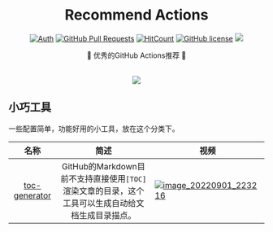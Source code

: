 <div align="center">
<h1>Recommend Actions</h1>

[![Auth](https://img.shields.io/badge/Auth-eryajf-ff69b4)](https://github.com/eryajf)
[![GitHub Pull Requests](https://img.shields.io/github/stars/eryajf/recommend-actions)](https://github.com/eryajf/recommend-actions/stargazers)
[![HitCount](https://views.whatilearened.today/views/github/eryajf/recommend-actions.svg)](https://github.com/eryajf/recommend-actions)
[![GitHub license](https://img.shields.io/github/license/eryajf/recommend-actions)](https://github.com/eryajf/recommend-actions/blob/main/LICENSE)
[![](https://img.shields.io/badge/Awesome-MyStarList-c780fa?logo=Awesome-Lists)](https://github.com/eryajf/awesome-stars-eryajf#readme)

<p> 🌉 优秀的GitHub Actions推荐 🌉</p>

<img src="https://camo.githubusercontent.com/82291b0fe831bfc6781e07fc5090cbd0a8b912bb8b8d4fec0696c881834f81ac/68747470733a2f2f70726f626f742e6d656469612f394575424971676170492e676966" width="800"  height="3">

![](https://cdn.staticaly.com/gh/eryajf/tu/main/img/image_20220901_220122.png)
</div>


## 小巧工具

一些配置简单，功能好用的小工具，放在这个分类下。

|                             名称                             |                             简述                             | 视频                                                         |
| :----------------------------------------------------------: | :----------------------------------------------------------: | ------------------------------------------------------------ |
| [toc-generator](https://github.com/technote-space/toc-generator) | GitHub的Markdown目前不支持直接使用`[TOC]`渲染文章的目录，这个工具可以生成自动给文档生成目录描点。 | [![image_20220901_223216](https://cdn.staticaly.com/gh/eryajf/tu/main/img/image_20220901_223216.svg)](https://space.bilibili.com/237149104) |